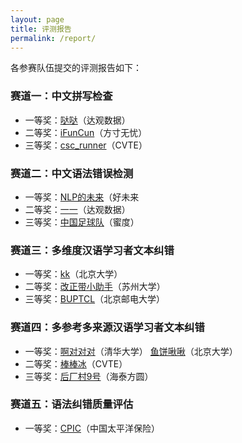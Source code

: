 ```yaml
---
layout: page
title: 评测报告
permalink: /report/
---
```

各参赛队伍提交的评测报告如下：

### 赛道一：中文拼写检查

- 一等奖：[哒哒](/CCL2022-CLTC/reports/track1/cltc2022-track1-rank1-zhou.pdf)（达观数据）
- 二等奖：[iFunCun](/CCL2022-CLTC/reports/track1/cltc2022-track1-rank2-ma.pdf)（方寸无忧）
- 三等奖：[csc_runner](/CCL2022-CLTC/reports/track1/cltc2022-track1-rank3-liu.pdf)（CVTE）

### 赛道二：中文语法错误检测

- 一等奖：[NLP的未来](/CCL2022-CLTC/reports/track2/cltc2022-track2-rank1-li.pdf)（好未来
- 二等奖：[一一](/CCL2022-CLTC/reports/track2/cltc2022-track2-rank2-mu.pdf)（达观数据）
- 三等奖：[中国足球队](/CCL2022-CLTC/reports/track2/cltc2022-track2-rank3-li.pdf)（蜜度）

### 赛道三：多维度汉语学习者文本纠错

- 一等奖：[kk](/CCL2022-CLTC/reports/track3/cltc2022-track3-rank1-huang.pdf)（北京大学）
- 二等奖：[改正带小助手](/CCL2022-CLTC/reports/track3/cltc2022-track3-rank2-song.pdf)（苏州大学）
- 三等奖：[BUPTCL](/CCL2022-CLTC/reports/track3/cltc2022-track3-rank3-sun.pdf)（北京邮电大学）

### 赛道四：多参考多来源汉语学习者文本纠错

- 一等奖：[啊对对对](/CCL2022-CLTC/reports/track4/cltc2022-track4-rank1-ye.pdf)（清华大学）   [鱼饼啾啾](/CCL2022-CLTC/reports/track4/cltc2022-track3-rank1-wu.pdf)（北京大学）
- 二等奖：[棒棒冰](/CCL2022-CLTC/reports/track4/cltc2022-track3-rank2-liu.pdf)（CVTE）
- 三等奖：[后厂村9号](/CCL2022-CLTC/reports/track4/cltc2022-track3-rank3-zhang.pdf)（海泰方圆）

### 赛道五：语法纠错质量评估

- 一等奖：[CPIC](/CCL2022-CLTC/reports/track5/cltc2022-track5-rank1-song.pdf)（中国太平洋保险）
